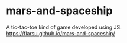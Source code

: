 # mars-and-spaceship
A tic-tac-toe kind of game developed using JS.
https://flarsu.github.io/mars-and-spaceship/
